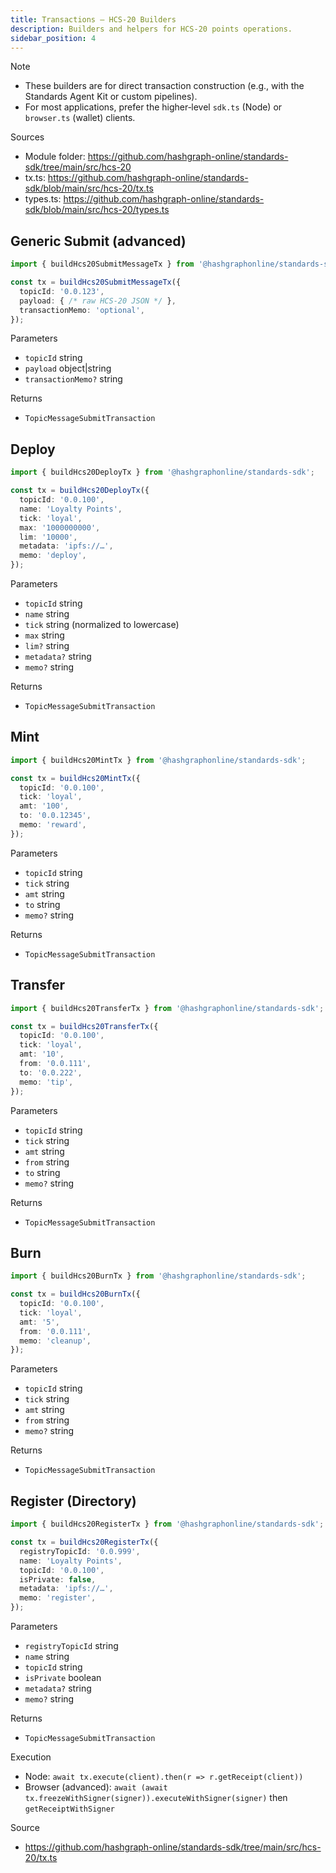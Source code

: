 ```yaml
---
title: Transactions — HCS‑20 Builders
description: Builders and helpers for HCS‑20 points operations.
sidebar_position: 4
---
```


Note
- These builders are for direct transaction construction (e.g., with the Standards Agent Kit or custom pipelines).
- For most applications, prefer the higher‑level `sdk.ts` (Node) or `browser.ts` (wallet) clients.

Sources
- Module folder: https://github.com/hashgraph-online/standards-sdk/tree/main/src/hcs-20
- tx.ts: https://github.com/hashgraph-online/standards-sdk/blob/main/src/hcs-20/tx.ts
- types.ts: https://github.com/hashgraph-online/standards-sdk/blob/main/src/hcs-20/types.ts

## Generic Submit (advanced)

```ts
import { buildHcs20SubmitMessageTx } from '@hashgraphonline/standards-sdk';

const tx = buildHcs20SubmitMessageTx({
  topicId: '0.0.123',
  payload: { /* raw HCS‑20 JSON */ },
  transactionMemo: 'optional',
});
```

Parameters
- `topicId` string
- `payload` object|string
- `transactionMemo?` string

Returns
- `TopicMessageSubmitTransaction`

## Deploy

```ts
import { buildHcs20DeployTx } from '@hashgraphonline/standards-sdk';

const tx = buildHcs20DeployTx({
  topicId: '0.0.100',
  name: 'Loyalty Points',
  tick: 'loyal',
  max: '1000000000',
  lim: '10000',
  metadata: 'ipfs://…',
  memo: 'deploy',
});
```

Parameters
- `topicId` string
- `name` string
- `tick` string (normalized to lowercase)
- `max` string
- `lim?` string
- `metadata?` string
- `memo?` string

Returns
- `TopicMessageSubmitTransaction`

## Mint

```ts
import { buildHcs20MintTx } from '@hashgraphonline/standards-sdk';

const tx = buildHcs20MintTx({
  topicId: '0.0.100',
  tick: 'loyal',
  amt: '100',
  to: '0.0.12345',
  memo: 'reward',
});
```

Parameters
- `topicId` string
- `tick` string
- `amt` string
- `to` string
- `memo?` string

Returns
- `TopicMessageSubmitTransaction`

## Transfer

```ts
import { buildHcs20TransferTx } from '@hashgraphonline/standards-sdk';

const tx = buildHcs20TransferTx({
  topicId: '0.0.100',
  tick: 'loyal',
  amt: '10',
  from: '0.0.111',
  to: '0.0.222',
  memo: 'tip',
});
```

Parameters
- `topicId` string
- `tick` string
- `amt` string
- `from` string
- `to` string
- `memo?` string

Returns
- `TopicMessageSubmitTransaction`

## Burn

```ts
import { buildHcs20BurnTx } from '@hashgraphonline/standards-sdk';

const tx = buildHcs20BurnTx({
  topicId: '0.0.100',
  tick: 'loyal',
  amt: '5',
  from: '0.0.111',
  memo: 'cleanup',
});
```

Parameters
- `topicId` string
- `tick` string
- `amt` string
- `from` string
- `memo?` string

Returns
- `TopicMessageSubmitTransaction`

## Register (Directory)

```ts
import { buildHcs20RegisterTx } from '@hashgraphonline/standards-sdk';

const tx = buildHcs20RegisterTx({
  registryTopicId: '0.0.999',
  name: 'Loyalty Points',
  topicId: '0.0.100',
  isPrivate: false,
  metadata: 'ipfs://…',
  memo: 'register',
});
```

Parameters
- `registryTopicId` string
- `name` string
- `topicId` string
- `isPrivate` boolean
- `metadata?` string
- `memo?` string

Returns
- `TopicMessageSubmitTransaction`

Execution
- Node: `await tx.execute(client).then(r => r.getReceipt(client))`
- Browser (advanced): `await (await tx.freezeWithSigner(signer)).executeWithSigner(signer)` then `getReceiptWithSigner`

Source
- https://github.com/hashgraph-online/standards-sdk/tree/main/src/hcs-20/tx.ts
